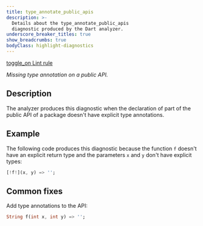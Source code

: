 ```yaml
---
title: type_annotate_public_apis
description: >-
  Details about the type_annotate_public_apis
  diagnostic produced by the Dart analyzer.
underscore_breaker_titles: true
show_breadcrumbs: true
bodyClass: highlight-diagnostics
---
```


<div class="tags">
  <a class="tag-label"
      href="/tools/linter-rules/type_annotate_public_apis"
      title="Learn about the lint rule that enables this diagnostic."
      aria-label="Learn about the lint rule that enables this diagnostic."
      target="_blank">
    <span class="material-symbols" aria-hidden="true">toggle_on</span>
    <span>Lint rule</span>
  </a>
</div>

_Missing type annotation on a public API._

## Description

The analyzer produces this diagnostic when the declaration of part of the
public API of a package doesn't have explicit type annotations.

## Example

The following code produces this diagnostic because the function `f`
doesn't have an explicit return type and the parameters `x` and `y` don't
have explicit types:

```dart
[!f!](x, y) => '';
```

## Common fixes

Add type annotations to the API:

```dart
String f(int x, int y) => '';
```
